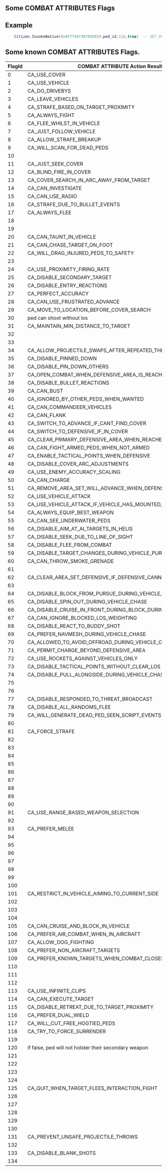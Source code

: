 ## Some COMBAT ATTRIBUTES Flags

## Example

```lua
	Citizen.InvokeNative(0x9F7794730795E019,ped_id,116,true)  -- SET_PED_COMBAT_ATTRIBUTES Set CA_PREFER_DUAL_WIELD enabled;
```

<h2>Some known COMBAT ATTRIBUTES Flags.</h2>

FlagId | COMBAT ATTRIBUTE Action Result
----------- | --------------------------
0 | CA_USE_COVER
1 | CA_USE_VEHICLE
2 | CA_DO_DRIVEBYS
3 | CA_LEAVE_VEHICLES
4 | CA_STRAFE_BASED_ON_TARGET_PROXIMITY
5 | CA_ALWAYS_FIGHT
6 | CA_FLEE_WHILST_IN_VEHICLE
7 | CA_JUST_FOLLOW_VEHICLE
8 | CA_ALLOW_STRAFE_BREAKUP
9 | CA_WILL_SCAN_FOR_DEAD_PEDS
10 | 
11 | CA_JUST_SEEK_COVER
12 | CA_BLIND_FIRE_IN_COVER
13 | CA_COVER_SEARCH_IN_ARC_AWAY_FROM_TARGET
14 | CA_CAN_INVESTIGATE
15 | CA_CAN_USE_RADIO
16 | CA_STRAFE_DUE_TO_BULLET_EVENTS
17 | CA_ALWAYS_FLEE
18 | 
19 | 
20 | CA_CAN_TAUNT_IN_VEHICLE
21 | CA_CAN_CHASE_TARGET_ON_FOOT
22 | CA_WILL_DRAG_INJURED_PEDS_TO_SAFETY
23 | 
24 | CA_USE_PROXIMITY_FIRING_RATE
25 | CA_DISABLE_SECONDARY_TARGET
26 | CA_DISABLE_ENTRY_REACTIONS
27 | CA_PERFECT_ACCURACY
28 | CA_CAN_USE_FRUSTRATED_ADVANCE
29 | CA_MOVE_TO_LOCATION_BEFORE_COVER_SEARCH
30 | ped can shoot without los
31 | CA_MAINTAIN_MIN_DISTANCE_TO_TARGET
32 | 
33 | 
34 | CA_ALLOW_PROJECTILE_SWAPS_AFTER_REPEATED_THROWS
35 | CA_DISABLE_PINNED_DOWN
36 | CA_DISABLE_PIN_DOWN_OTHERS
37 | CA_OPEN_COMBAT_WHEN_DEFENSIVE_AREA_IS_REACHED
38 | CA_DISABLE_BULLET_REACTIONS
39 | CA_CAN_BUST
40 | CA_IGNORED_BY_OTHER_PEDS_WHEN_WANTED
41 | CA_CAN_COMMANDEER_VEHICLES
42 | CA_CAN_FLANK
43 | CA_SWITCH_TO_ADVANCE_IF_CANT_FIND_COVER
44 | CA_SWITCH_TO_DEFENSIVE_IF_IN_COVER
45 | CA_CLEAR_PRIMARY_DEFENSIVE_AREA_WHEN_REACHED
46 | CA_CAN_FIGHT_ARMED_PEDS_WHEN_NOT_ARMED
47 | CA_ENABLE_TACTICAL_POINTS_WHEN_DEFENSIVE
48 | CA_DISABLE_COVER_ARC_ADJUSTMENTS
49 | CA_USE_ENEMY_ACCURACY_SCALING
50 | CA_CAN_CHARGE
51 | CA_REMOVE_AREA_SET_WILL_ADVANCE_WHEN_DEFENSIVE_AREA_REACHED
52 | CA_USE_VEHICLE_ATTACK
53 | CA_USE_VEHICLE_ATTACK_IF_VEHICLE_HAS_MOUNTED_GUNS
54 | CA_ALWAYS_EQUIP_BEST_WEAPON
55 | CA_CAN_SEE_UNDERWATER_PEDS
56 | CA_DISABLE_AIM_AT_AI_TARGETS_IN_HELIS
57 | CA_DISABLE_SEEK_DUE_TO_LINE_OF_SIGHT
58 | CA_DISABLE_FLEE_FROM_COMBAT
59 | CA_DISABLE_TARGET_CHANGES_DURING_VEHICLE_PURSUIT
60 | CA_CAN_THROW_SMOKE_GRENADE
61 | 
62 | CA_CLEAR_AREA_SET_DEFENSIVE_IF_DEFENSIVE_CANNOT_BE_REACHED
63 | 
64 | CA_DISABLE_BLOCK_FROM_PURSUE_DURING_VEHICLE_CHASE
65 | CA_DISABLE_SPIN_OUT_DURING_VEHICLE_CHASE
66 | CA_DISABLE_CRUISE_IN_FRONT_DURING_BLOCK_DURING_VEHICLE_CHASE
67 | CA_CAN_IGNORE_BLOCKED_LOS_WEIGHTING
68 | CA_DISABLE_REACT_TO_BUDDY_SHOT
69 | CA_PREFER_NAVMESH_DURING_VEHICLE_CHASE
70 | CA_ALLOWED_TO_AVOID_OFFROAD_DURING_VEHICLE_CHASE
71 | CA_PERMIT_CHARGE_BEYOND_DEFENSIVE_AREA
72 | CA_USE_ROCKETS_AGAINST_VEHICLES_ONLY
73 | CA_DISABLE_TACTICAL_POINTS_WITHOUT_CLEAR_LOS
74 | CA_DISABLE_PULL_ALONGSIDE_DURING_VEHICLE_CHASE
75 | 
76 | 
77 | CA_DISABLE_RESPONDED_TO_THREAT_BROADCAST
78 | CA_DISABLE_ALL_RANDOMS_FLEE
79 | CA_WILL_GENERATE_DEAD_PED_SEEN_SCRIPT_EVENTS
80 | 
81 | CA_FORCE_STRAFE
82 | 
83 | 
84 | 
85 | 
86 | 
87 | 
88 | 
89 | 
90 | 
91 | CA_USE_RANGE_BASED_WEAPON_SELECTION
92 | 
93 | CA_PREFER_MELEE
94 | 
95 | 
96 | 
97 | 
98 | 
99 | 
100 | 
101 | CA_RESTRICT_IN_VEHICLE_AIMING_TO_CURRENT_SIDE
102 | 
103 | 
104 | 
105 | CA_CAN_CRUISE_AND_BLOCK_IN_VEHICLE
106 | CA_PREFER_AIR_COMBAT_WHEN_IN_AIRCRAFT
107 | CA_ALLOW_DOG_FIGHTING
108 | CA_PREFER_NON_AIRCRAFT_TARGETS
109 | CA_PREFER_KNOWN_TARGETS_WHEN_COMBAT_CLOSEST_TARGET
110 | 
111 | 
112 | 
113 | CA_USE_INFINITE_CLIPS
114 | CA_CAN_EXECUTE_TARGET
115 | CA_DISABLE_RETREAT_DUE_TO_TARGET_PROXIMITY
116 | CA_PREFER_DUAL_WIELD
117 | CA_WILL_CUT_FREE_HOGTIED_PEDS
118 | CA_TRY_TO_FORCE_SURRENDER
119 | 
120 | if false, ped will not holster their secondary weapon
121 | 
122 | 
123 | 
124 | 
125 | CA_QUIT_WHEN_TARGET_FLEES_INTERACTION_FIGHT
126 | 
127 | 
128 | 
129 | 
130 | 
131 | CA_PREVENT_UNSAFE_PROJECTILE_THROWS
132 | 
133 | CA_DISABLE_BLANK_SHOTS
134 | 